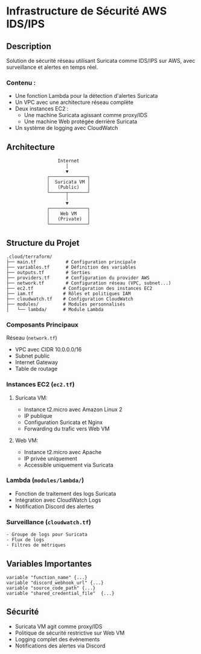 # Infrastructure de Sécurité AWS IDS/IPS

## Description
Solution de sécurité réseau utilisant Suricata comme IDS/IPS sur AWS, avec surveillance et alertes en temps réel.
### Contenu : 
- Une fonction Lambda pour la détection d'alertes Suricata
- Un VPC avec une architecture réseau complète
- Deux instances EC2 :
    - Une machine Suricata agissant comme proxy/IDS
    - Une machine Web protégée derrière Suricata
- Un système de logging avec CloudWatch

## Architecture

```
                   Internet
                      │
                      ▼
               ┌──────────────┐
               │  Suricata VM │ 
               │   (Public)   │
               └──────┬───────┘
                      │
                      ▼
               ┌──────────────┐
               │    Web VM    │
               │   (Private)  │
               └──────────────┘
```

## Structure du Projet
```
.cloud/terraform/
├── main.tf           # Configuration principale
├── variables.tf      # Définition des variables
├── outputs.tf        # Sorties
├── providers.tf      # Configuration du provider AWS
├── network.tf        # Configuration réseau (VPC, subnet...)  
├── ec2.tf           # Configuration des instances EC2
├── iam.tf           # Rôles et politiques IAM
├── cloudwatch.tf    # Configuration CloudWatch
├── modules/         # Modules personnalisés
│   └── lambda/      # Module Lambda
```


### Composants Principaux
Réseau (`network.tf`)
- VPC avec CIDR 10.0.0.0/16
- Subnet public
- Internet Gateway
- Table de routage

### Instances EC2 (`ec2.tf`)
1. Suricata VM:
    - Instance t2.micro avec Amazon Linux 2
    - IP publique
    - Configuration Suricata et Nginx
    - Forwarding du trafic vers Web VM

2. Web VM:
    - Instance t2.micro avec Apache
    - IP privée uniquement
    - Accessible uniquement via Suricata

### Lambda (`modules/lambda/`)
   - Fonction de traitement des logs Suricata
   - Intégration avec CloudWatch Logs
   - Notification Discord des alertes

### Surveillance (`cloudwatch.tf`)
    - Groupe de logs pour Suricata
    - Flux de logs
    - Filtres de métriques


## Variables Importantes
```hcl
variable "function_name" {...}
variable "discord_webhook_url" {...}
variable "source_code_path" {...}
variable "shared_credential_file"  {...}
```


## Sécurité
- Suricata VM agit comme proxy/IDS
- Politique de sécurité restrictive sur Web VM
- Logging complet des événements
- Notifications des alertes via Discord